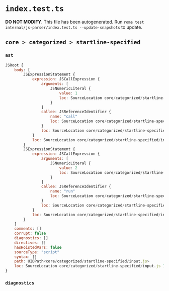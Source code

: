 # `index.test.ts`

**DO NOT MODIFY**. This file has been autogenerated. Run `rome test internal/js-parser/index.test.ts --update-snapshots` to update.

## `core > categorized > startline-specified`

### `ast`

```javascript
JSRoot {
	body: [
		JSExpressionStatement {
			expression: JSCallExpression {
				arguments: [
					JSNumericLiteral {
						value: 1
						loc: SourceLocation core/categorized/startline-specified/input.js 1:5-1:6
					}
				]
				callee: JSReferenceIdentifier {
					name: "call"
					loc: SourceLocation core/categorized/startline-specified/input.js 1:0-1:4 (call)
				}
				loc: SourceLocation core/categorized/startline-specified/input.js 1:0-1:7
			}
			loc: SourceLocation core/categorized/startline-specified/input.js 1:0-1:8
		}
		JSExpressionStatement {
			expression: JSCallExpression {
				arguments: [
					JSNumericLiteral {
						value: 2
						loc: SourceLocation core/categorized/startline-specified/input.js 2:4-2:5
					}
				]
				callee: JSReferenceIdentifier {
					name: "run"
					loc: SourceLocation core/categorized/startline-specified/input.js 2:0-2:3 (run)
				}
				loc: SourceLocation core/categorized/startline-specified/input.js 2:0-2:6
			}
			loc: SourceLocation core/categorized/startline-specified/input.js 2:0-2:7
		}
	]
	comments: []
	corrupt: false
	diagnostics: []
	directives: []
	hasHoistedVars: false
	sourceType: "script"
	syntax: []
	path: UIDPath<core/categorized/startline-specified/input.js>
	loc: SourceLocation core/categorized/startline-specified/input.js 1:0-3:0
}
```

### `diagnostics`

```

```
